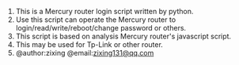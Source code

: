 1. This is a Mercury router login script written by python.
2. Use this script can operate the Mercury router to login/read/write/reboot/change password or others.
3. This script is based on analysis Mercury router's javascript script.
4. This may be used for Tp-Link or other router.
5. @author:zixing @email:zixing131@qq.com
